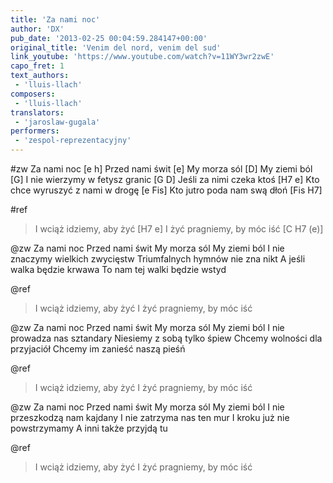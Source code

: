 ```yaml
---
title: 'Za nami noc'
author: 'DX'
pub_date: '2013-02-25 00:04:59.284147+00:00'
original_title: 'Venim del nord, venim del sud'
link_youtube: 'https://www.youtube.com/watch?v=11WY3wr2zwE'
capo_fret: 1
text_authors:
 - 'lluis-llach'
composers:
 - 'lluis-llach'
translators:
 - 'jaroslaw-gugala'
performers:
 - 'zespol-reprezentacyjny'
---
```


#zw
Za nami noc [e h]
Przed nami świt [e]
My morza sól [D]
My ziemi ból [G]
I nie wierzymy w fetysz granic [G D]
Jeśli za nimi czeka ktoś [H7 e]
Kto chce wyruszyć z nami w drogę [e Fis]
Kto jutro poda nam swą dłoń [Fis H7]

#ref
>I wciąż idziemy, aby żyć [H7 e]
>I żyć pragniemy, by móc iść	 [C H7 (e)]

@zw
Za nami noc
Przed nami świt
My morza sól
My ziemi ból
I nie znaczymy wielkich zwycięstw
Triumfalnych hymnów nie zna nikt
A jeśli walka będzie krwawa
To nam tej walki będzie wstyd

@ref
>I wciąż idziemy, aby żyć
>I żyć pragniemy, by móc iść	

@zw
Za nami noc
Przed nami świt
My morza sól
My ziemi ból
I nie prowadza nas sztandary
Niesiemy z sobą tylko śpiew
Chcemy wolności dla przyjaciół
Chcemy im zanieść naszą pieśń

@ref
>I wciąż idziemy, aby żyć
>I żyć pragniemy, by móc iść	

@zw
Za nami noc
Przed nami świt
My morza sól
My ziemi ból
I nie przeszkodzą nam kajdany
I nie zatrzyma nas ten mur
I kroku już nie powstrzymamy
A inni także przyjdą tu

@ref
>I wciąż idziemy, aby żyć
>I żyć pragniemy, by móc iść